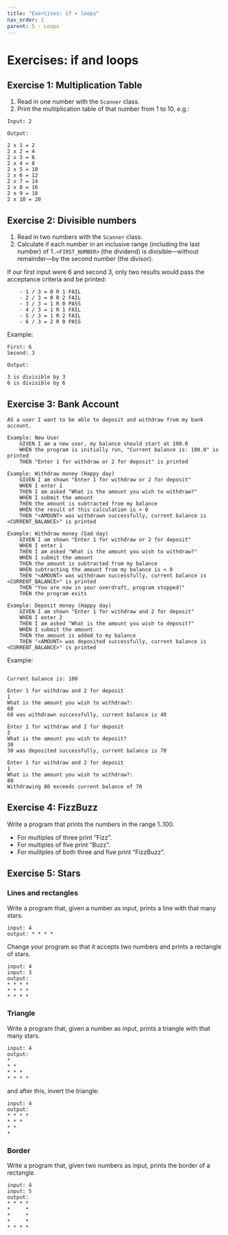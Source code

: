 ```yaml
---
title: "Exercises: if + loops"
nav_order: 1
parent: 5 - Loops
---
```


# Exercises: if and loops

## Exercise 1: Multiplication Table

1. Read in one number with the `Scanner` class.
2. Print the multiplication table of that number from 1 to 10, e.g.:

```text
Input: 2

Output:

2 x 1 = 2
2 x 2 = 4
2 x 3 = 6
2 x 4 = 8
2 x 5 = 10
2 x 6 = 12
2 x 7 = 14
2 x 8 = 16
2 x 9 = 18
2 x 10 = 20
```

## Exercise 2: Divisible numbers

1. Read in two numbers with the `Scanner` class.
2. Calculate if each number in an inclusive range (including the last number) of 1..`<FIRST_NUMBER>` (the dividend) is divisible—without remainder—by the second number (the divisor).

If our first input were 6 and second 3, only two results would pass the acceptance criteria and be printed:

        - 1 / 3 = 0 R 1 FAIL
        - 2 / 3 = 0 R 2 FAIL
        - 3 / 3 = 1 R 0 PASS
        - 4 / 3 = 1 R 1 FAIL
        - 5 / 3 = 1 R 2 FAIL
        - 6 / 3 = 2 R 0 PASS

Example:
```text
First: 6
Second: 3

Output:

3 is divisible by 3
6 is divisible by 6

```

## Exercise 3: Bank Account

```text
AS a user I want to be able to deposit and withdraw from my bank account.

Example: New User
    GIVEN I am a new user, my balance should start at 100.0
    WHEN the program is initially run, "Current balance is: 100.0" is printed
    THEN "Enter 1 for withdraw or 2 for deposit" is printed

Example: Withdraw money (Happy day)
    GIVEN I am shown "Enter 1 for withdraw or 2 for deposit"
    WHEN I enter 1
    THEN I am asked "What is the amount you wish to withdraw?"
    WHEN I submit the amount
    THEN the amount is subtracted from my balance
    WHEN the result of this calculation is > 0
    THEN "<AMOUNT> was withdrawn successfully, current balance is <CURRENT_BALANCE>" is printed

Example: Withdraw money (Sad day)
    GIVEN I am shown "Enter 1 for withdraw or 2 for deposit"
    WHEN I enter 1
    THEN I am asked "What is the amount you wish to withdraw?"
    WHEN I submit the amount
    THEN the amount is subtracted from my balance
    WHEN subtracting the amount from my balance is < 0
    THEN "<AMOUNT> was withdrawn successfully, current balance is <CURRENT_BALANCE>" is printed
    THEN "You are now in your overdraft, program stopped!"
    THEN the program exits

Example: Deposit money (Happy day)
    GIVEN I am shown "Enter 1 for withdraw and 2 for deposit"
    WHEN I enter 2
    THEN I am asked "What is the amount you wish to deposit?"
    WHEN I submit the amount
    THEN the amount is added to my balance
    THEN "<AMOUNT> was deposited successfully, current balance is <CURRENT_BALANCE>" is printed
```


Example:
```text

Current balance is: 100

Enter 1 for withdraw and 2 for deposit
1
What is the amount you wish to withdraw?:
60
60 was withdrawn successfully, current balance is 40

Enter 1 for withdraw and 2 for deposit
2
What is the amount you wish to deposit?
30
30 was deposited successfully, current balance is 70

Enter 1 for withdraw and 2 for deposit
1
What is the amount you wish to withdraw?:
80
Withdrawing 80 exceeds current balance of 70
```

## Exercise 4: FizzBuzz

Write a program that prints the numbers in the range 1..100. 

- For multiples of three print “Fizz”.
- For multiples of five print “Buzz”. 
- For mulitples of both three and five print “FizzBuzz”.

## Exercise 5: Stars

### Lines and rectangles

Write a program that, given a number as input, prints a line with that many stars.

```text
input: 4
output: * * * *
```

Change your program so that it accepts two numbers and prints a rectangle of stars.

```text
input: 4
input: 3
output:
* * * *
* * * *
* * * *
```

### Triangle

Write a program that, given a number as input, prints a triangle with that many stars.

```text
input: 4
output:
*
* *
* * *
* * * *
```

and after this, invert the triangle:

```text
input: 4
output:
* * * *
* * *
* *
*
```

### Border

Write a program that, given two numbers as input, prints the border of a rectangle.

```text
input: 4
input: 5
output:
* * * *
*     *
*     *
*     *
* * * *
```